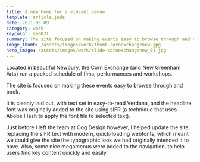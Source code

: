 ```yaml
---
title: A new home for a vibrant venue
template: article.jade
date: 2011.05.09
category: work
keycolor: ae003f
summary: The site focused on making events easy to browse through and book
image_thumb: /assets/images/work/thumb-cornexchangenew.jpg
hero_image: /assets/images/work/slide-cornexchangenew_01.jpg
---
```

Located in beautiful Newbury, the Corn Exchange (and New Greenham Arts) run a packed schedule of flms, performances and workshops.

The site is focused on making these events easy to browse through and book.

It is cleanly laid out, with text set in easy-to-read Verdana, and the headline font was originally added to the site using sIFR (a technique that uses Abobe Flash to apply the font file to selected text).

Just before I left the team at Cog Design however, I helped update the site, replacing the sIFR text with modern, quick-loading webfonts, which meant we could give the site the typographic look we had originally intended it to have. Also, some nice megamenus were added to the navigation, to help users find key content quickly and easily.
